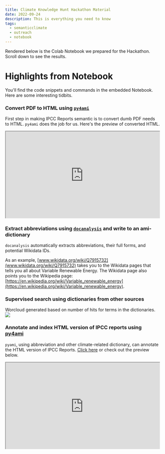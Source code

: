 ```yaml
---
title: Climate Knowledge Hunt Hackathon Material
date: 2022-09-24
description: This is everything you need to know
tags:
  - semanticclimate
  - outreach
  - notebook
---
```

Rendered below is the Colab Notebook we prepared for the Hackathon. Scroll down to see the results. 

<script src="https://gist.github.com/ShweataNHegde/069453dae0db56c01cb4c78e5847842f.js"></script>

# Highlights from Notebook
You'll find the code snippets and commands in the embedded Notebook. Here are some interesting tidbits. 
### Convert PDF to HTML using [`py4ami`](https://github.com/petermr/docanalysis)
First step in making IPCC Reports semantic is to convert dumb PDF needs to HTML. `py4ami` does the job for us. Here's the preview of converted HTML. 


<style>.embed-container { position: relative; padding-bottom: 56.25%; height: 0; overflow: hidden; max-width: 100%; } .embed-container iframe, .embed-container object, .embed-container embed { position: absolute; top: 0; left: 0; width: 100%; height: 100%; }</style><div class='embed-container'><iframe src='https://htmlpreview.github.io/?https://github.com/petermr/semanticClimate/blob/main/ipcc/ar6/wg3/Chapter02/fulltext.html' style width=100% height=300px></iframe></div>

### Extract abbreviations using [`docanalysis`](https://github.com/petermr/docanalysis) and write to an ami-dictionary
`docanalysis` automatically extracts abbreviations, their full forms, and potential Wikidata IDs.


As an example, [www.wikidata.org/wiki/Q7915732](www.wikidata.org/wiki/Q7915732) takes you to the Wikidata pages that tells you all about Variable Renewable Energy. The Wikidata page also points you to the Wikipedia page: [https://en.wikipedia.org/wiki/Variable_renewable_energy](https://en.wikipedia.org/wiki/Variable_renewable_energy).

### Supervised search using dictionaries from other sources
Worcloud generated based on number of hits for terms in the dictionaries. 
<img src = '{{ "/static/img/climate_terms.png" | url }}'>

### Annotate and index HTML version of IPCC reports using [py4ami](https://github.com/petermr/pyami)
`pyami`, using abbreviation and other climate-related dictionary, can annotate the HTML version of IPCC Reports. [Click here](https://htmlpreview.github.io/?https://github.com/petermr/semanticClimate/blob/main/ipcc/ar6/wg3/Chapter02/annotated/fulltext_emissions.html) or check out the preview below. 

<style>.embed-container { position: relative; padding-bottom: 56.25%; height: 0; overflow: hidden; max-width: 100%; } .embed-container iframe, .embed-container object, .embed-container embed { position: absolute; top: 0; left: 0; width: 100%; height: 100%; }</style><div class='embed-container'><iframe src='https://htmlpreview.github.io/?https://github.com/petermr/semanticClimate/blob/main/ipcc/ar6/wg3/Chapter02/annotated/fulltext_emissions.html' style width=100% height=300px></ifranme></div>

